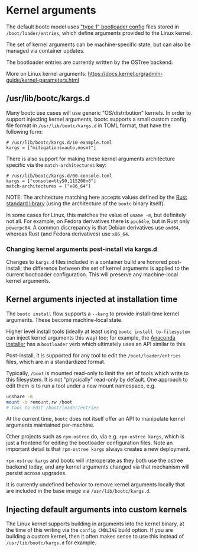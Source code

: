 # Kernel arguments

The default bootc model uses ["type 1" bootloader config](https://uapi-group.org/specifications/specs/boot_loader_specification/)
files stored in `/boot/loader/entries`, which define arguments
provided to the Linux kernel. 

The set of kernel
arguments can be machine-specific state, but can also
be managed via container updates.

The bootloader entries are currently written by the OSTree backend.

More on Linux kernel arguments: <https://docs.kernel.org/admin-guide/kernel-parameters.html>

## /usr/lib/bootc/kargs.d

Many bootc use cases will use generic "OS/distribution" kernels.
In order to support injecting kernel arguments, bootc supports
a small custom config file format in `/usr/lib/bootc/kargs.d` in
TOML format, that have the following form:

```
# /usr/lib/bootc/kargs.d/10-example.toml
kargs = ["mitigations=auto,nosmt"]
```

There is also support for making these kernel arguments
architecture specific via the `match-architectures` key:

```
# /usr/lib/bootc/kargs.d/00-console.toml
kargs = ["console=ttyS0,115200n8"]
match-architectures = ["x86_64"]
```

NOTE: The architecture matching here accepts values defined
by the [Rust standard library](https://doc.rust-lang.org/std/env/consts/constant.ARCH.html)
(using the architecture of the `bootc` binary itself).

In some cases for Linux, this matches the value of `uname -m`, but
definitely not all. For example, on Fedora derivatives there is `ppc64le`,
but in Rust only `powerpc64`. A common discrepancy is that
Debian derivatives use `amd64`, whereas Rust (and Fedora derivatives)
use `x86_64`.

### Changing kernel arguments post-install via kargs.d

Changes to `kargs.d` files included in a container build
are honored post-install; the difference between the set of
kernel arguments is applied to the current bootloader
configuration. This will preserve any machine-local
kernel arguments.

## Kernel arguments injected at installation time

The `bootc install` flow supports a `--karg` to provide
install-time kernel arguments. These become machine-local
state. 

Higher level install tools (ideally at least using `bootc install to-filesystem`
can inject kernel arguments this way) too; for example,
the [Anaconda installer](https://github.com/rhinstaller/anaconda)
has a `bootloader` verb which ultimately uses an API
similar to this.

Post-install, it is supported for any tool to edit
the `/boot/loader/entries` files, which are in a standardized
format. 

Typically, `/boot` is mounted read-only to limit
the set of tools which write to this filesystem. It is not
"physically" read-only by default. One approach to edit
them is to run a tool under a new mount namespace, e.g.

```bash
unshare -m
mount -o remount,rw /boot
# tool to edit /boot/loader/entries
```

At the current time, `bootc` does not itself offer
an API to manipulate kernel arguments maintained per-machine.

Other projects such as `rpm-ostree` do, via e.g. `rpm-ostree kargs`,
which is just a frontend for editing the bootloader configuration
files. Note an important detail is that `rpm-ostree kargs` always
creates a new deployment.

`rpm-ostree kargs` and bootc will interoperate as they both
use the ostree backend today, and any kernel arguments changed
via that mechanism will persist across upgrades.

It is currently undefined behavior to remove kernel arguments
locally that are included in the base image via
`/usr/lib/bootc/kargs.d`.

## Injecting default arguments into custom kernels

The Linux kernel supports building in arguments into the kernel
binary, at the time of this writing via the `config CMDLINE`
build option. If you are building a custom kernel, then
it often makes sense to use this instead of `/usr/lib/bootc/kargs.d`
for example.
